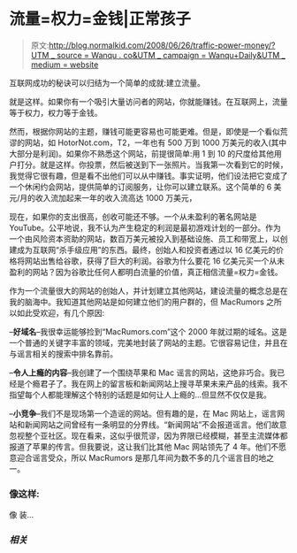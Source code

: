 # 流量=权力=金钱|正常孩子

> 原文:[http://blog.normalkid.com/2008/06/26/traffic-power-money/?UTM _ source = Wanqu . co&UTM _ campaign = Wanqu+Daily&UTM _ medium = website](http://blog.normalkid.com/2008/06/26/traffic-power-money/?utm_source=wanqu.co&utm_campaign=Wanqu+Daily&utm_medium=website)

互联网成功的秘诀可以归结为一个简单的成就:建立流量。

就是这样。如果你有一个吸引大量访问者的网站，你就能赚钱。在互联网上，流量等于权力，权力等于金钱。

然而，根据你网站的主题，赚钱可能更容易也可能更难。但是，即使是一个看似荒谬的网站，如 HotorNot.com，T2，一年也有 500 万到 1000 万美元的收入(其中大部分是利润)。如果你不熟悉这个网站，前提很简单:用 1 到 10 的尺度给其他用户打分。就是这样。你投票，然后被送到下一张照片。当我第一次看到它的时候，我觉得它很有趣，但是看不出他们可以从中赚钱。事实证明，他们设法把它变成了一个休闲约会网站，提供简单的订阅服务，让你可以建立联系。这个简单的 6 美元/月的收入流加起来一年的收入流高达 1000 万美元，

现在，如果你的支出很高，创收可能还不够。一个从未盈利的著名网站是 YouTube。公平地说，我不认为产生稳定的利润是最初游戏计划的一部分。作为一个由风险资本资助的网站，数百万美元被投入到基础设施、员工和带宽上，以创建成为互联网“杀手级应用”的东西。最终，创始人和投资者通过以 16 亿美元的价格将网站出售给谷歌，获得了巨大的利润。谷歌为什么要花 16 亿美元买一个从未盈利的网站？因为谷歌比任何人都明白流量的价值，真正相信流量=权力=金钱。

作为一个流量很大的网站的创始人，并计划建立其他网站，建设流量的概念总是在我的脑海中。我知道其他网站是如何建立他们的用户群的，但 MacRumors 之所以如此受欢迎，有几个原因:

–**好域名**–我很幸运能够捡到“MacRumors.com”这个 2000 年就过期的域名。这是一个普通的关键字丰富的领域，完美地封装了网站的主题。它很容易记住，并且在与谣言相关的搜索中排名靠前。

–**令人上瘾的内容**–我创建了一个围绕苹果和 Mac 谣言的网站，这绝非巧合。我已经是个瘾君子了。我在网上的留言板和新闻网站上搜寻苹果未来产品的线索。我不指望每个人都能理解这个特别的话题是如何让人上瘾的…但显然不仅仅是我。

–**小竞争**–我们不是现场第一个造谣的网站。但有趣的是，在 Mac 网站上，谣言网站和新闻网站之间曾经有一条明显的分界线。“新闻网站”不会报道谣言。他们故意忽视整个亚社区。现在看来，这似乎很荒谬，因为界限已经模糊，甚至主流媒体都报道了苹果的传言。但我要说，这让我们比其他 Mac 网站领先了 4 年。他们不愿意迎合谣言受众，所以 MacRumors 是那几年间为数不多的几个谣言目的地之一。

### 像这样:

像 装...

### *相关*